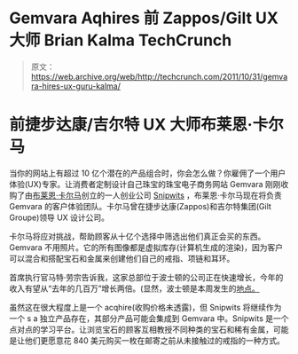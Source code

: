 # Gemvara Aqhires 前 Zappos/Gilt UX 大师 Brian Kalma TechCrunch

> 原文：<https://web.archive.org/web/http://techcrunch.com/2011/10/31/gemvara-hires-ux-guru-kalma/>

# 前捷步达康/吉尔特 UX 大师布莱恩·卡尔马

当你的网站上有超过 10 亿个潜在的产品组合时，你会怎么做？你雇佣了一个用户体验(UX)专家。让消费者定制设计自己珠宝的珠宝电子商务网站 Gemvara 刚刚收购了由[布莱恩·卡尔马](https://web.archive.org/web/20230214225044/http://www.crunchbase.com/person/brian-kalma)创立的一人创业公司 [Snipwits](https://web.archive.org/web/20230214225044/http://snipwits.com/) ，布莱恩·卡尔马现在将负责 Gemvara 的客户体验团队。卡尔马曾在捷步达康(Zappos)和吉尔特集团(Gilt Groupe)领导 UX 设计公司。

卡尔马将应对挑战，帮助顾客从十亿个选择中筛选出他们真正会买的东西。Gemvara 不用照片。它的所有图像都是虚拟库存(计算机生成的渲染)，因为客户可以混合和搭配宝石和金属来创建他们自己的戒指、项链和耳环。

首席执行官马特·劳宗告诉我，这家总部位于波士顿的公司正在快速增长，今年的收入有望从“去年的几百万”增长两倍。(显然，波士顿是本周发生的[地点。](https://web.archive.org/web/20230214225044/https://techcrunch.com/2011/10/30/facebooks-zuckerberg-if-i-were-starting-a-company-now-i-would-have-stayed-in-boston/)

虽然这在很大程度上是一个 acqhire(收购价格未透露)，但 Snipwits 将继续作为一个 s a 独立产品存在，其部分产品可能会集成到 Gemvara 中。Snipwits 是一个点对点的学习平台。让浏览宝石的顾客互相教授不同种类的宝石和稀有金属，可能是让他们更愿意花 840 美元购买一枚在邮寄之前从未接触过的戒指的一种方式。